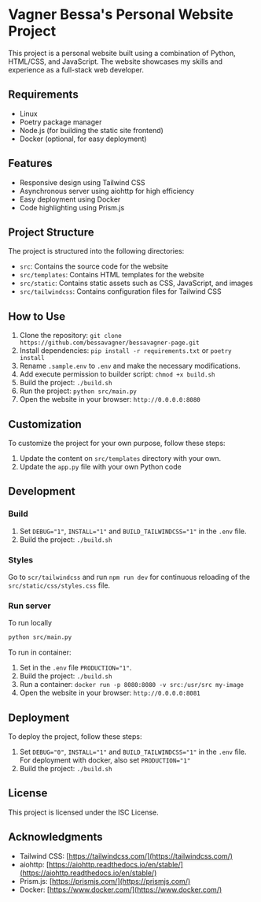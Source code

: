 # Vagner Bessa's Personal Website Project

This project is a personal website built using a combination of Python, HTML/CSS, and JavaScript. The website showcases my skills and experience as a full-stack web developer.

## Requirements

* Linux
* Poetry package manager
* Node.js (for building the static site frontend)
* Docker (optional, for easy deployment)

## Features

* Responsive design using Tailwind CSS
* Asynchronous server using aiohttp for high efficiency
* Easy deployment using Docker
* Code highlighting using Prism.js

## Project Structure

The project is structured into the following directories:

* `src`: Contains the source code for the website
* `src/templates`: Contains HTML templates for the website
* `src/static`: Contains static assets such as CSS, JavaScript, and images
* `src/tailwindcss`: Contains configuration files for Tailwind CSS

## How to Use

1. Clone the repository: `git clone https://github.com/bessavagner/bessavagner-page.git`
2. Install dependencies: `pip install -r requirements.txt` or `poetry install`
3. Rename `.sample.env` to `.env` and make the necessary modifications.
4. Add execute permission to builder script: `chmod +x build.sh`
5. Build the project: `./build.sh`
6. Run the project: `python src/main.py`
7. Open the website in your browser: `http://0.0.0.0:8080`

## Customization

To customize the project for your own purpose, follow these steps:

1. Update the content on `src/templates` directory with your own.
4. Update the `app.py` file with your own Python code

## Development

### Build

1. Set `DEBUG="1"`, `INSTALL="1"` and `BUILD_TAILWINDCSS="1"` in the `.env` file.
2. Build the project: `./build.sh`

### Styles

Go to `scr/tailwindcss` and run `npm run dev` for continuous reloading of the `src/static/css/styles.css` file.

### Run server

To run locally

```bash
python src/main.py
```
To run in container:

1. Set in the `.env` file `PRODUCTION="1"`.
2. Build the project: `./build.sh`
3. Run a container: `docker run -p 8080:8080 -v src:/usr/src my-image`
4. Open the website in your browser: `http://0.0.0.0:8081`


## Deployment

To deploy the project, follow these steps:

1. Set `DEBUG="0"`, `INSTALL="1"` and `BUILD_TAILWINDCSS="1"` in the `.env` file. For deployment with docker, also set `PRODUCTION="1"`
2. Build the project: `./build.sh`

## License

This project is licensed under the ISC License.

## Acknowledgments

* Tailwind CSS: [https://tailwindcss.com/](https://tailwindcss.com/)
* aiohttp: [https://aiohttp.readthedocs.io/en/stable/](https://aiohttp.readthedocs.io/en/stable/)
* Prism.js: [https://prismjs.com/](https://prismjs.com/)
* Docker: [https://www.docker.com/](https://www.docker.com/)